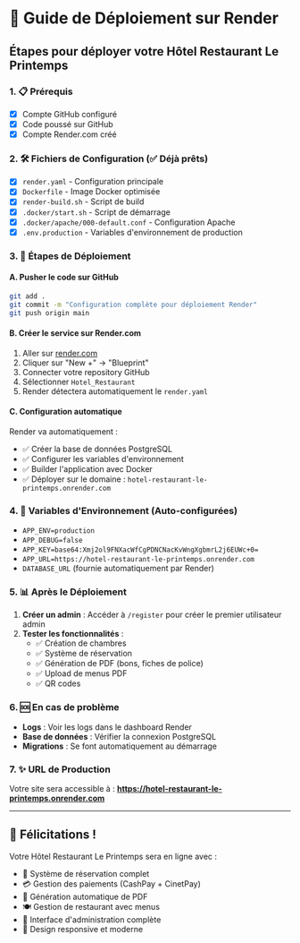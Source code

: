# 🚀 Guide de Déploiement sur Render

## Étapes pour déployer votre Hôtel Restaurant Le Printemps

### 1. 📋 Prérequis
- [x] Compte GitHub configuré
- [x] Code poussé sur GitHub
- [x] Compte Render.com créé

### 2. 🛠️ Fichiers de Configuration (✅ Déjà prêts)
- [x] `render.yaml` - Configuration principale
- [x] `Dockerfile` - Image Docker optimisée
- [x] `render-build.sh` - Script de build
- [x] `.docker/start.sh` - Script de démarrage
- [x] `.docker/apache/000-default.conf` - Configuration Apache
- [x] `.env.production` - Variables d'environnement de production

### 3. 🎯 Étapes de Déploiement

#### A. Pusher le code sur GitHub
```bash
git add .
git commit -m "Configuration complète pour déploiement Render"
git push origin main
```

#### B. Créer le service sur Render.com
1. Aller sur [render.com](https://render.com)
2. Cliquer sur "New +" → "Blueprint"
3. Connecter votre repository GitHub
4. Sélectionner `Hotel_Restaurant`
5. Render détectera automatiquement le `render.yaml`

#### C. Configuration automatique
Render va automatiquement :
- ✅ Créer la base de données PostgreSQL
- ✅ Configurer les variables d'environnement
- ✅ Builder l'application avec Docker
- ✅ Déployer sur le domaine : `hotel-restaurant-le-printemps.onrender.com`

### 4. 🔧 Variables d'Environnement (Auto-configurées)
- `APP_ENV=production`
- `APP_DEBUG=false`
- `APP_KEY=base64:Xmj2ol9FNXacWfCgPDNCNacKvWngXgbmrL2j6EUWc+0=`
- `APP_URL=https://hotel-restaurant-le-printemps.onrender.com`
- `DATABASE_URL` (fournie automatiquement par Render)

### 5. 📊 Après le Déploiement
1. **Créer un admin** : Accéder à `/register` pour créer le premier utilisateur admin
2. **Tester les fonctionnalités** :
   - ✅ Création de chambres
   - ✅ Système de réservation
   - ✅ Génération de PDF (bons, fiches de police)
   - ✅ Upload de menus PDF
   - ✅ QR codes

### 6. 🆘 En cas de problème
- **Logs** : Voir les logs dans le dashboard Render
- **Base de données** : Vérifier la connexion PostgreSQL
- **Migrations** : Se font automatiquement au démarrage

### 7. ✨ URL de Production
Votre site sera accessible à :
**https://hotel-restaurant-le-printemps.onrender.com**

---

## 🎉 Félicitations !
Votre Hôtel Restaurant Le Printemps sera en ligne avec :
- 🏨 Système de réservation complet
- 💳 Gestion des paiements (CashPay + CinetPay)
- 📄 Génération automatique de PDF
- 🍽️ Gestion de restaurant avec menus
- 👥 Interface d'administration complète
- 📱 Design responsive et moderne
